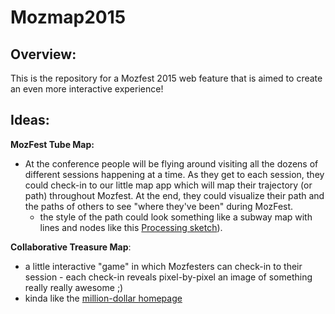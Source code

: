 # Mozmap2015

## Overview:

This is the repository for a Mozfest 2015 web feature that is aimed to create an even more interactive experience! 


## Ideas:

**MozFest Tube Map:**

* At the conference people will be flying around visiting all the dozens of different sessions happening at a time. As they get to each session, they could check-in to our little map app which will map their trajectory (or path) throughout Mozfest. At the end, they could visualize their path and the paths of others to see "where they've been" during MozFest. 
	* the style of the path could look something like a subway map with lines and nodes like this [Processing sketch](http://www.generative-gestaltung.de/P_3_1_2_02)).  

**Collaborative Treasure Map**:

* a little interactive "game" in which Mozfesters can check-in to their session - each check-in reveals pixel-by-pixel an image of something really really awesome ;)
* kinda like the [million-dollar homepage](https://en.wikipedia.org/wiki/The_Million_Dollar_Homepage)





	
  

